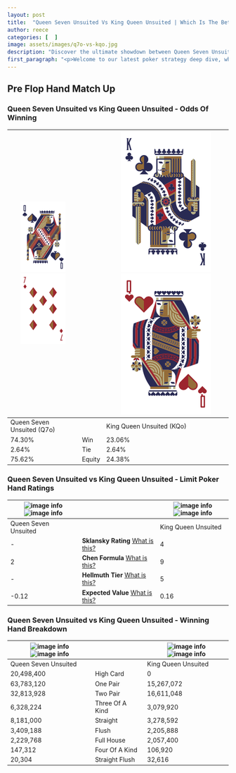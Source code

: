 ```yaml
---
layout: post
title:  "Queen Seven Unsuited Vs King Queen Unsuited | Which Is The Better Hand In Poker? A Complete Guide"
author: reece
categories: [  ]
image: assets/images/q7o-vs-kqo.jpg
description: "Discover the ultimate showdown between Queen Seven Unsuited and King Queen Unsuited in poker! Uncover the odds, strategies, and scenarios where one hand triumphs over the other. Get ready to up your poker game with this thrilling analysis."
first_paragraph: "<p>Welcome to our latest poker strategy deep dive, where we're pitting two distinct hands against each other in a high-stakes showdown: Queen Seven Unsuited vs King Queen Unsuited.</p><p>In the dynamic world of poker, every decision counts, and knowing which hand holds the upper hand is key to your success at the table.</p><p>In this article, we'll dissect these two hands, explore the scenarios where one dominates the other, and equip you with the knowledge to make strategic choices that can tip the odds in your favor.</p><p>Get ready to unravel the intriguing dynamics of these poker hands and elevate your game to new heights.</p>"
---
```




[comment]: # (sp0)

## Pre Flop Hand Match Up

<div class="table hand-ratings" markdown="1"> 



### Queen Seven Unsuited vs King Queen Unsuited - Odds Of Winning


    
| ![image info](assets/images/hand1/Q.png) ![image info](assets/images/hand1/7o.png) |  | ![image info](assets/images/hand2/K.png) ![image info](assets/images/hand2/qo.png) |
| -------- | -------- | -------- |
| Queen Seven Unsuited (Q7o) |  | King Queen Unsuited (KQo) |
| 74.30% | Win | 23.06% |
| 2.64% | Tie | 2.64% |
| 75.62% | Equity | 24.38% |




[comment]: # (sp1)



### Queen Seven Unsuited vs King Queen Unsuited - Limit Poker Hand Ratings


    
| ![image info](https://www.riverpairs.com/assets/images/hand1/Q.png) ![image info](https://www.riverpairs.com/assets/images/hand1/7o.png) |  | ![image info](https://www.riverpairs.com/assets/images/hand2/K.png) ![image info](https://www.riverpairs.com/assets/images/hand2/qo.png) |
| -------- | -------- | -------- |
| Queen Seven Unsuited |  | King Queen Unsuited |
| - | **Sklansky Rating** [What is this?](/sklansky-rating-explained) | 4 |
| 2 | **Chen Formula** [What is this?](/chen-formula-explained) | 9 |
| - | **Hellmuth Tier** [What is this?](/Hellmuth-tier-explained) | 5 |
| -0.12 | **Expected Value** [What is this?](/expected-value-explained) | 0.16 |




[comment]: # (sp2)



### Queen Seven Unsuited vs King Queen Unsuited - Winning Hand Breakdown


    
| ![image info](https://www.riverpairs.com/assets/images/hand1/Q.png) ![image info](https://www.riverpairs.com/assets/images/hand1/7o.png) |  | ![image info](https://www.riverpairs.com/assets/images/hand2/K.png) ![image info](https://www.riverpairs.com/assets/images/hand2/qo.png) |
| -------- | -------- | -------- |
| Queen Seven Unsuited |  | King Queen Unsuited |
| 20,498,400 | High Card | 0 |
| 63,783,120 | One Pair | 15,267,072 |
| 32,813,928 | Two Pair | 16,611,048 |
| 6,328,224 | Three Of A Kind | 3,079,920 |
| 8,181,000 | Straight | 3,278,592 |
| 3,409,188 | Flush | 2,205,888 |
| 2,229,768 | Full House | 2,057,400 |
| 147,312 | Four Of A Kind | 106,920 |
| 20,304 | Straight Flush | 32,616 |




[comment]: # (sp3)



</div>

[comment]: # (sp4)



[comment]: # (sp5)

